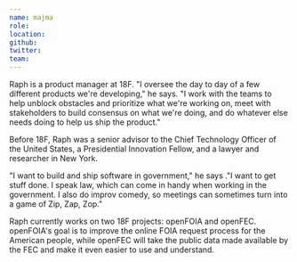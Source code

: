 ```yaml
---
name: majma
role:
location:
github:
twitter:
team:
---
```


Raph is a product manager at 18F. "I oversee the day to day of a few different products we're developing," he says. "I work with the teams to help unblock obstacles and prioritize what we're working on, meet with stakeholders to build consensus on what we're doing, and do whatever else needs doing to help us ship the product."

Before 18F, Raph was a senior advisor to the Chief Technology Officer of the United States, a Presidential Innovation Fellow, and a lawyer and researcher in New York.

"I want to build and ship software in government," he says ."I want to get stuff done.	I speak law, which can come in handy when working in the government. I also do improv comedy, so meetings can sometimes turn into a game of Zip, Zap, Zop."

Raph currently works on two 18F projects: openFOIA and openFEC. openFOIA's goal is to improve the online FOIA request process for the American people, while openFEC will take the public data made available by the FEC and make it even easier to use and understand.
